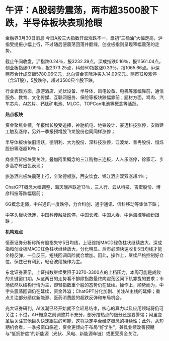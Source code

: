 # 午评：A股弱势震荡，两市超3500股下跌，半导体板块表现抢眼

金融界3月30日消息 今日A股三大指数开盘涨跌不一，盘初“三桶油”大幅走高，沪指受提振小幅上行，不过随后便震荡回落并翻绿，创业板指则呈现窄幅震荡的走势。

截止午间收盘，沪指跌0.24％，报3232.39点，深成指跌0.16％，报11561.04点，创业板指涨0.09％，报2373.25点，科创50指数涨0.33％，报1065.66点。沪深两市合计成交额5780.06亿元，北向资金实际净买入14.09亿元。两市12股涨停（含ST股），5股跌停，超过3500只个股下跌。

行业表现方面，旅游酒店、光伏设备、半导体、风电设备、电机等涨幅靠前，通信服务、教育、文化传媒、互联网服务、保险等板块跌幅靠前；题材方面，鸡肉、汽车芯片、AI芯片、钙钛矿电池、MLCC、TOPCon电池等概念等活跃。

**热点板块**

资金聚焦业绩，年报增长股受追捧，神驰机电、地铁设计、豪迈科技涨停，安徽建工触及涨停，另外一季报预增股飞龙股份也同同样涨停；

半导体板块依旧活跃，德明利、大为股份、深科技涨停，江波龙、普冉股份、恒烁股份等涨超10％；

商业百货板块受关注，叠加阿里概念的三江购物三连板，人人乐涨停，徐家汇、步步高亦有出色表现；

旅游酒店板块震荡上行，全聚德领涨，西安饮食、锦江酒店双双涨超4％；

ChatGPT概念大幅调整，海天瑞声跌近13％，三人行、云从科技、吉宏股份、博彦科技等跌幅居前；

6G概念走弱，中兴通讯一度跌停，力合科创、通宇通讯、信科移动等集体下跌；

中字头板块低迷，中国科传触及跌停，中国长城、中国人寿、中远海控等纷纷跟跌；

**机构观点**

恒泰证券分析称所有股指失守5日均线，上证综指MACD绿色柱状继续放大。深成指和创业板MACD红色柱状继续放大，分化明显。后市必须快速收复5日均线才能企稳反弹，一旦反压，短线回调风险就会增加。因此，操作上，继续严格控制好仓位，保住已有利润，轻仓波段操作为主。

东北证券表示，上证指数继续受阻于3270-3300点的上档压力，本周可能是成败的关键窗口期，从这两日的走势看不排除指数最终向震荡区间下轨靠拢的要求；市场依然以结构行情为主，即轻指数重个股的态势仍在延续。操作上，顺势而为，中字头震荡回调仍在延续，资金外溢；ChatGPT分化加剧、关注AI主线的延伸；重点关注部分绩优新能源、医药消费股的超跌反弹和布局机会。

光大证券研判，AI浪潮已经开始就不会轻易结束，核心的算力以及应用领域将仍可关注；不过，AI+概念之前调整并不充分，部分蹭热点的细分还是要警惕；阿里变革后关注其他巨头快速跟进的可能，这将决定平台经济概念的持续性；此外，从短期机会看，一季报窗口临近，资金更倾向于布局“好学生”，兼具业绩改善预期与“低拥挤度”的新能源（光伏、风电、新能源车链）或更受资金关注。

